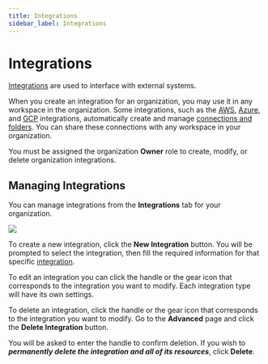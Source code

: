 ```yaml
---
title: Integrations
sidebar_label: Integrations
---
```


# Integrations


[Integrations](/pipes/docs/integrations/) are used to interface with external systems.

When you create an integration for an organization, you may use it in any workspace in the organization.  Some integrations, such as the [AWS](/pipes/docs/integrations/aws), [Azure](/pipes/docs/integrations/azure), and [GCP](/pipes/docs/integrations/gcp) integrations, automatically create and manage [connections and folders](/pipes/docs/workspaces/connections).  You can share these connections with any workspace in your organization.

You must be assigned the organization **Owner** role to create, modify, or delete organization integrations.

## Managing Integrations

You can manage integrations from the **Integrations** tab for your organization.

![](/images/docs/pipes/org_integrations.png)


To create a new integration, click the **New Integration** button.  You will be prompted to select the integration, then fill the required information for that specific [integration](/pipes/docs/integrations/).

To edit an integration you can click the handle or the gear icon that corresponds to the integration you want to modify.  Each integration type will have its own settings.

To delete an integration,  click the handle or the gear icon that corresponds to the integration you want to modify.  Go to the **Advanced** page and click the **Delete Integration** button. 

You will be asked to enter the handle to confirm deletion. If you wish to ***permanently delete the integration and all of its resources***, click **Delete**.
